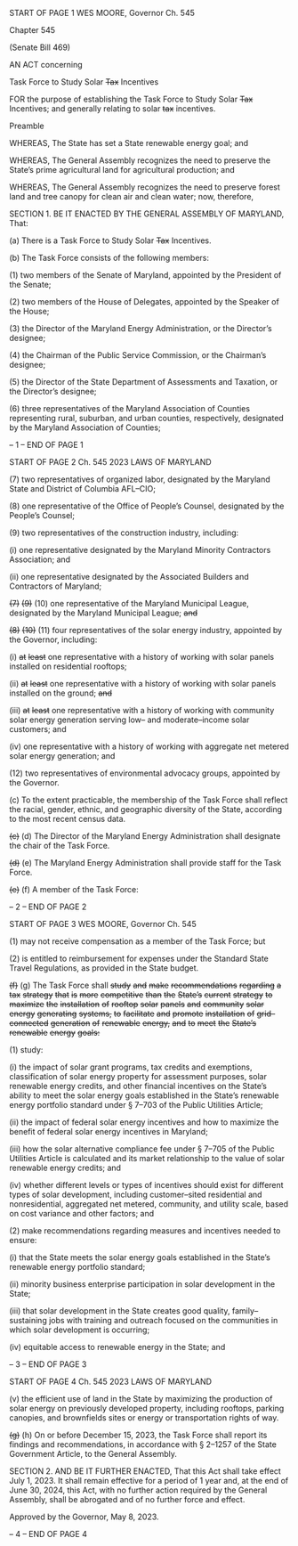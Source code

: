 START OF PAGE 1
WES MOORE, Governor Ch. 545

Chapter 545

(Senate Bill 469)

AN ACT concerning

Task Force to Study Solar ~~Tax~~ Incentives

FOR the purpose of establishing the Task Force to Study Solar ~~Tax~~ Incentives; and
generally relating to solar ~~tax~~ incentives.

Preamble

WHEREAS, The State has set a State renewable energy goal; and

WHEREAS, The General Assembly recognizes the need to preserve the State’s prime
agricultural land for agricultural production; and

WHEREAS, The General Assembly recognizes the need to preserve forest land and
tree canopy for clean air and clean water; now, therefore,

SECTION 1. BE IT ENACTED BY THE GENERAL ASSEMBLY OF MARYLAND,
That:

(a) There is a Task Force to Study Solar ~~Tax~~ Incentives.

(b) The Task Force consists of the following members:

(1) two members of the Senate of Maryland, appointed by the President of
the Senate;

(2) two members of the House of Delegates, appointed by the Speaker of
the House;

(3) the Director of the Maryland Energy Administration, or the Director’s
designee;

(4) the Chairman of the Public Service Commission, or the Chairman’s
designee;

(5) the Director of the State Department of Assessments and Taxation, or
the Director’s designee;

(6) three representatives of the Maryland Association of Counties
representing rural, suburban, and urban counties, respectively, designated by the
Maryland Association of Counties;

– 1 –
END OF PAGE 1

START OF PAGE 2
Ch. 545 2023 LAWS OF MARYLAND

(7) two representatives of organized labor, designated by the Maryland
State and District of Columbia AFL–CIO;

(8) one representative of the Office of People’s Counsel, designated by the
People’s Counsel;

(9) two representatives of the construction industry, including:

(i) one representative designated by the Maryland Minority
Contractors Association; and

(ii) one representative designated by the Associated Builders and
Contractors of Maryland;

~~(7)~~ ~~(9)~~ (10) one representative of the Maryland Municipal League,
designated by the Maryland Municipal League; ~~and~~

~~(8)~~ ~~(10)~~ (11) four representatives of the solar energy industry, appointed by
the Governor, including:

(i) ~~at~~ ~~least~~ one representative with a history of working with solar
panels installed on residential rooftops;

(ii) ~~at~~ ~~least~~ one representative with a history of working with solar
panels installed on the ground; ~~and~~

(iii) ~~at~~ ~~least~~ one representative with a history of working with
community solar energy generation serving low– and moderate–income solar customers;
and

(iv) one representative with a history of working with aggregate net
metered solar energy generation; and

(12) two representatives of environmental advocacy groups, appointed by the
Governor.

(c) To the extent practicable, the membership of the Task Force shall reflect the
racial, gender, ethnic, and geographic diversity of the State, according to the most recent
census data.

~~(c)~~ (d) The Director of the Maryland Energy Administration shall designate the chair
of the Task Force.

~~(d)~~ (e) The Maryland Energy Administration shall provide staff for the Task Force.

~~(e)~~ (f) A member of the Task Force:

– 2 –
END OF PAGE 2

START OF PAGE 3
WES MOORE, Governor Ch. 545

(1) may not receive compensation as a member of the Task Force; but

(2) is entitled to reimbursement for expenses under the Standard State
Travel Regulations, as provided in the State budget.

~~(f)~~ (g) The Task Force shall ~~study~~ ~~and~~ ~~make~~ ~~recommendations~~ ~~regarding~~ ~~a~~ ~~tax~~
~~strategy~~ ~~that~~ ~~is~~ ~~more~~ ~~competitive~~ ~~than~~ ~~the~~ ~~State’s~~ ~~current~~ ~~strategy~~ ~~to~~ ~~maximize~~ ~~the~~
~~installation~~ ~~of~~ ~~rooftop~~ ~~solar~~ ~~panels~~ ~~and~~ ~~community~~ ~~solar~~ ~~energy~~ ~~generating~~ ~~systems,~~ ~~to~~
~~facilitate~~ ~~and~~ ~~promote~~ ~~installation~~ ~~of~~ ~~grid–connected~~ ~~generation~~ ~~of~~ ~~renewable~~ ~~energy,~~ ~~and~~
~~to~~ ~~meet~~ ~~the~~ ~~State’s~~ ~~renewable~~ ~~energy~~ ~~goals:~~

(1) study:

(i) the impact of solar grant programs, tax credits and exemptions,
classification of solar energy property for assessment purposes, solar renewable energy
credits, and other financial incentives on the State’s ability to meet the solar energy goals
established in the State’s renewable energy portfolio standard under § 7–703 of the Public
Utilities Article;

(ii) the impact of federal solar energy incentives and how to maximize
the benefit of federal solar energy incentives in Maryland;

(iii) how the solar alternative compliance fee under § 7–705 of the
Public Utilities Article is calculated and its market relationship to the value of solar
renewable energy credits; and

(iv) whether different levels or types of incentives should exist for
different types of solar development, including customer–sited residential and
nonresidential, aggregated net metered, community, and utility scale, based on cost variance
and other factors; and

(2) make recommendations regarding measures and incentives needed to
ensure:

(i) that the State meets the solar energy goals established in the
State’s renewable energy portfolio standard;

(ii) minority business enterprise participation in solar development
in the State;

(iii) that solar development in the State creates good quality,
family–sustaining jobs with training and outreach focused on the communities in which
solar development is occurring;

(iv) equitable access to renewable energy in the State; and

– 3 –
END OF PAGE 3

START OF PAGE 4
Ch. 545 2023 LAWS OF MARYLAND

(v) the efficient use of land in the State by maximizing the production
of solar energy on previously developed property, including rooftops, parking canopies, and
brownfields sites or energy or transportation rights of way.

~~(g)~~ (h) On or before December 15, 2023, the Task Force shall report its findings and
recommendations, in accordance with § 2–1257 of the State Government Article, to the
General Assembly.

SECTION 2. AND BE IT FURTHER ENACTED, That this Act shall take effect July
1, 2023. It shall remain effective for a period of 1 year and, at the end of June 30, 2024, this
Act, with no further action required by the General Assembly, shall be abrogated and of no
further force and effect.

Approved by the Governor, May 8, 2023.

– 4 –
END OF PAGE 4
